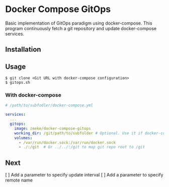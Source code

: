 # Docker Compose GitOps

Basic implementation of GitOps paradigm using docker-compose. This program continuously fetch a git repository
and update docker-compose services.

## Installation

<Todo>

## Usage

```
$ git clone <Git URL with docker-compose configuration>
$ gitops.sh
```

### With docker-compose

```yaml
# /path/to/subfodler/docker-compose.yml

services:
  ...
  gitops:
    image: zeeke/docker-compose-gitops
    working_dir: /git/path/to/subfolder # Optional. Use it if docker-compose.yml is not in the root
    volumes:
      - /var/run/docker.sock:/var/run/docker.sock
      - ./:/git  # Or ../../:/git to map git repo root to /git

```

## Next

[ ] Add a parameter to specify update interval
[ ] Add a parameter to specify remote name

